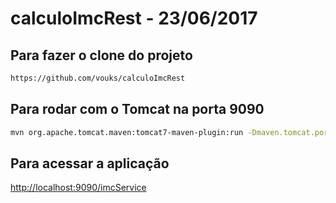 # calculoImcRest - 23/06/2017

## Para fazer o clone do projeto

```bash
https://github.com/vouks/calculoImcRest
```

## Para rodar com o Tomcat na porta 9090

```bash
mvn org.apache.tomcat.maven:tomcat7-maven-plugin:run -Dmaven.tomcat.port=9090
```

## Para acessar a aplicação

[http://localhost:9090/imcService](http://localhost:9090/imcService)
